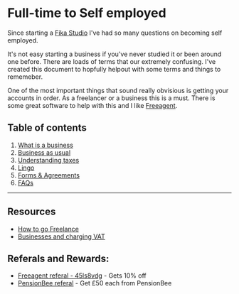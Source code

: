 # Full-time to Self employed

Since starting a [Fika Studio](https://www.fika.studio/) I've had so many questions on becoming self employed. 

It's not easy starting a business if you've never studied it or been around one before. There are loads of terms that our extremely confusing. I've created this document to hopfully helpout with some terms and things to rememeber.

One of the most important things that sound really obvisious is getting your accounts in order. As a freelancer or a business this is a must. There is some great software to help with this and I like [Freeagent](https://www.freeagent.com/).

## Table of contents

1. [What is a business](https://github.com/drydenwilliams/full-time-to-self-employed/tree/master/what-is-a-business)
2. [Business as usual](https://github.com/drydenwilliams/full-time-to-self-employed/tree/master/business-as-usual)
3. [Understanding taxes](https://github.com/drydenwilliams/full-time-to-self-employed/tree/master/understanding-taxes)
4. [Lingo](https://github.com/drydenwilliams/full-time-to-self-employed/tree/master/lingo)
5. [Forms & Agreements](https://github.com/drydenwilliams/full-time-to-self-employed/tree/master/forms-and-agreements)
6. [FAQs](https://github.com/drydenwilliams/full-time-to-self-employed/tree/master/faqs)

---

## Resources

* [How to go Freelance](https://www.creativeboom.com/tips/how-to-go-freelance-step-by-step-guide/)
* [Businesses and charging VAT](https://www.gov.uk/vat-businesses)

## Referals and Rewards:

* [Freeagent referal - 45ls8vdg](http://fre.ag/45ls8vdg) - Gets 10% off
* [PensionBee referal](http://refer.pensionbee.com/mQeFhLR) - Get £50 each from PensionBee
